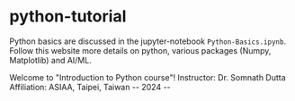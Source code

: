 # python-tutorial
Python basics are discussed in the jupyter-notebook `Python-Basics.ipynb`.
Follow this website more details on python, various packages (Numpy, Matplotlib) and AI/ML. 

Welcome to "Introduction to Python course"!
Instructor: Dr. Somnath Dutta
Affiliation: ASIAA, Taipei, Taiwan
-- 2024 --
